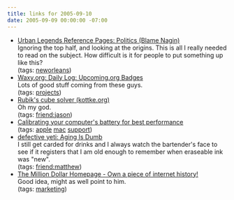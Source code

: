```yaml
---
title: links for 2005-09-10
date: 2005-09-09 00:00:00 -07:00
---
```


<ul class="delicious">
	<li>
		<div class="delicious-link"><a href="http://www.snopes.com/politics/katrina/nagin.asp">Urban Legends Reference Pages: Politics (Blame Nagin)</a></div>
		<div class="delicious-extended">Ignoring the top half, and looking at the origins. This is all I really needed to read on the subject. How difficult is it for people to put something up like this?</div>
		<div class="delicious-tags">(tags: <a href="http://del.icio.us/torrez/neworleans">neworleans</a>)</div>
	</li>
	<li>
		<div class="delicious-link"><a href="http://www.waxy.org/archive/2005/09/08/upcoming.shtml">Waxy.org: Daily Log: Upcoming.org Badges</a></div>
		<div class="delicious-extended">Lots of good stuff coming from these guys.</div>
		<div class="delicious-tags">(tags: <a href="http://del.icio.us/torrez/projects">projects</a>)</div>
	</li>
	<li>
		<div class="delicious-link"><a href="http://www.kottke.org/remainder/05/09/9377.html">Rubik's cube solver (kottke.org)</a></div>
		<div class="delicious-extended">Oh my god.</div>
		<div class="delicious-tags">(tags: <a href="http://del.icio.us/torrez/friend:jason">friend:jason</a>)</div>
	</li>
	<li>
		<div class="delicious-link"><a href="http://docs.info.apple.com/article.html?artnum=86284">Calibrating your computer's battery for best performance</a></div>
		<div class="delicious-tags">(tags: <a href="http://del.icio.us/torrez/apple">apple</a> <a href="http://del.icio.us/torrez/mac">mac</a> <a href="http://del.icio.us/torrez/support">support</a>)</div>
	</li>
	<li>
		<div class="delicious-link"><a href="http://www.defectiveyeti.com/archives/001423.html">defective yeti: Aging Is Dumb</a></div>
		<div class="delicious-extended">I still get carded for drinks and I always watch the bartender's face to see if it registers that I am old enough to remember when eraseable ink was "new".</div>
		<div class="delicious-tags">(tags: <a href="http://del.icio.us/torrez/friend:matthew">friend:matthew</a>)</div>
	</li>
	<li>
		<div class="delicious-link"><a href="http://www.milliondollarhomepage.com/%22%20%20rel=%22nofollow%22">The Million Dollar Homepage - Own a piece of internet history!</a></div>
		<div class="delicious-extended">Good idea, might as well point to him.</div>
		<div class="delicious-tags">(tags: <a href="http://del.icio.us/torrez/marketing">marketing</a>)</div>
	</li>
</ul>
